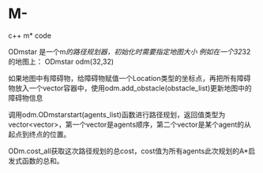 # M-
c++ m* code

ODmstar 是一个m*的路径规划器，初始化时需要指定地图大小
例如在一个32*32的地图上： ODmstar odm(32,32)

如果地图中有障碍物，给障碍物赋值一个Location类型的坐标点，再把所有障碍物放入一个vector容器中，使用odm.add_obstacle(obstacle_list)更新地图中的障碍物信息

调用odm.ODmstarstart(agents_list)函数进行路径规划，返回值类型为 vector<vector<Location>>，第一个vector是agents顺序，第二个vector是某个agent的从起点到终点的位置。

ODm.cost_all获取这次路径规划的总cost，cost值为所有agents此次规划的A*启发式函数的总和。

